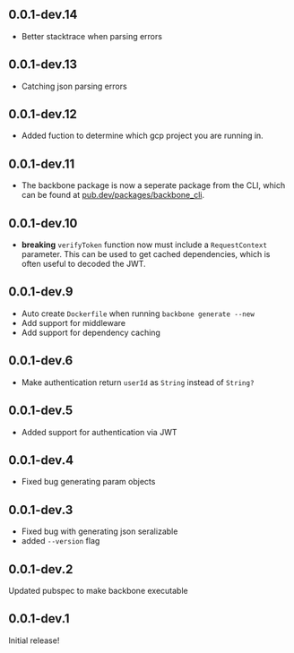 ## 0.0.1-dev.14

- Better stacktrace when parsing errors

## 0.0.1-dev.13

- Catching json parsing errors

## 0.0.1-dev.12

- Added fuction to determine which gcp project you are running in.

## 0.0.1-dev.11

- The backbone package is now a seperate package from the CLI, which can be found at [pub.dev/packages/backbone_cli](https://pub.dev/packages/backbone_cli).

## 0.0.1-dev.10

- **breaking** `verifyToken` function now must include a `RequestContext` parameter. This can be used to get cached dependencies, which is often useful to decoded the JWT.

## 0.0.1-dev.9

- Auto create `Dockerfile` when running `backbone generate --new`
- Add support for middleware
- Add support for dependency caching

## 0.0.1-dev.6

- Make authentication return `userId` as `String` instead of `String?`

## 0.0.1-dev.5

- Added support for authentication via JWT

## 0.0.1-dev.4

- Fixed bug generating param objects

## 0.0.1-dev.3

- Fixed bug with generating json seralizable
- added `--version` flag

## 0.0.1-dev.2

Updated pubspec to make backbone executable

## 0.0.1-dev.1

Initial release!

